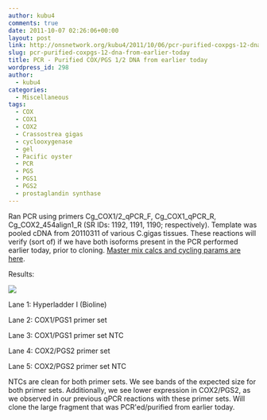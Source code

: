 ```yaml
---
author: kubu4
comments: true
date: 2011-10-07 02:26:06+00:00
layout: post
link: http://onsnetwork.org/kubu4/2011/10/06/pcr-purified-coxpgs-12-dna-from-earlier-today/
slug: pcr-purified-coxpgs-12-dna-from-earlier-today
title: PCR - Purified COX/PGS 1/2 DNA from earlier today
wordpress_id: 298
author:
  - kubu4
categories:
  - Miscellaneous
tags:
  - COX
  - COX1
  - COX2
  - Crassostrea gigas
  - cyclooxygenase
  - gel
  - Pacific oyster
  - PCR
  - PGS
  - PGS1
  - PGS2
  - prostaglandin synthase
---
```


Ran PCR using primers Cg_COX1/2_qPCR_F, Cg_COX1_qPCR_R, Cg_COX2_454align1_R (SR IDs: 1192, 1191, 1190; respectively). Template was pooled cDNA from 20110311 of various C.gigas tissues. These reactions will verify (sort of) if we have both isoforms present in the PCR performed earlier today, prior to cloning. [Master mix calcs and cycling params are here](http://eagle.fish.washington.edu/Arabidopsis/20111006-03.jpg).

Results:

[![](http://eagle.fish.washington.edu/Arabidopsis/20111007-01.JPG)](http://eagle.fish.washington.edu/Arabidopsis/20111007-01.JPG)

Lane 1: Hyperladder I (Bioline)

Lane 2: COX1/PGS1 primer set

Lane 3: COX1/PGS1 primer set NTC

Lane 4: COX2/PGS2 primer set

Lane 5: COX2/PGS2 primer set NTC

NTCs are clean for both primer sets. We see bands of the expected size for both primer sets. Additionally, we see lower expression in COX2/PGS2, as we observed in our previous qPCR reactions with these primer sets. Will clone the large fragment that was PCR'ed/purified from earlier today.
